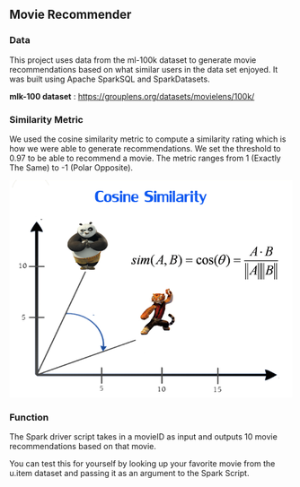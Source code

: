 ## Movie Recommender


### Data


This project uses data from the ml-100k dataset to generate movie recommendations based on what similar users in the data set enjoyed. It was built using Apache SparkSQL and SparkDatasets.


**mlk-100 dataset** : https://grouplens.org/datasets/movielens/100k/


### Similarity Metric

We used the cosine similarity metric to compute a similarity rating which is how we were able to generate recommendations. We set the threshold to 0.97 to be able to recommend a movie. The metric ranges from 1 (Exactly The Same) to -1 (Polar Opposite).

![Cosine Similarity Metric](cosine.png)


### Function

The Spark driver script takes in a movieID as input and outputs 10 movie recommendations based on that movie.

You can test this for yourself by looking up your favorite movie from the u.item dataset and passing it as an argument to the Spark Script.
